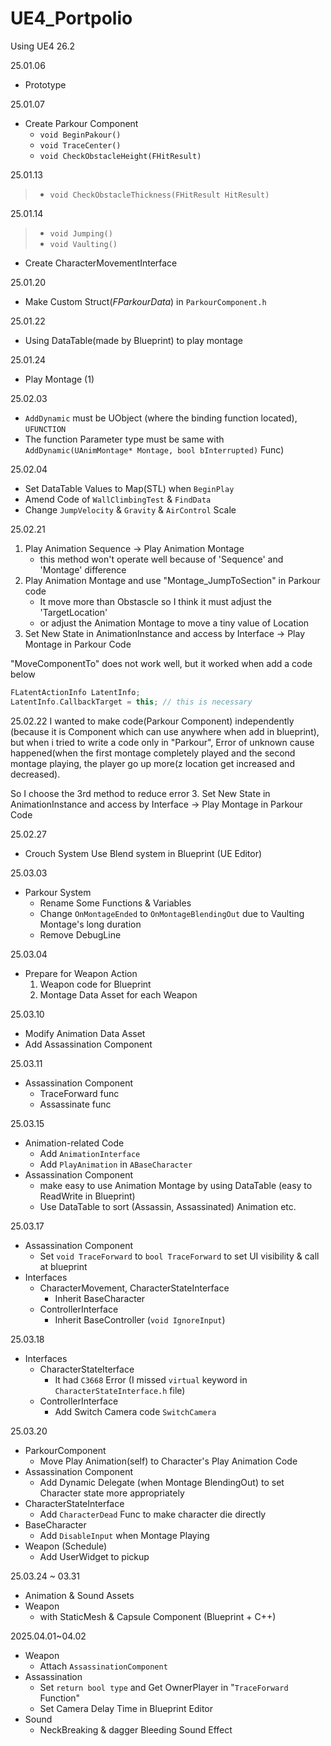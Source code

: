 # UE4_Portpolio
 Using UE4 26.2

25.01.06
- Prototype

25.01.07
- Create Parkour Component
	- `void BeginPakour()`
	- `void TraceCenter()`
	- `void CheckObstacleHeight(FHitResult)`

25.01.13
> - `void CheckObstacleThickness(FHitResult HitResult)`

25.01.14
>- `void Jumping()`
>- `void Vaulting()`
- Create CharacterMovementInterface

25.01.20
- Make Custom Struct(*FParkourData*) in `ParkourComponent.h` 

25.01.22
- Using DataTable(made by Blueprint) to play montage

25.01.24
- Play Montage (1)

25.02.03
- `AddDynamic` must be UObject (where the binding function located), `UFUNCTION`
- The function Parameter type must be same with `AddDynamic(UAnimMontage* Montage, bool bInterrupted)` Func)

25.02.04
- Set DataTable Values to Map(STL) when `BeginPlay`
- Amend Code of `WallClimbingTest` & `FindData`
- Change `JumpVelocity` & `Gravity` & `AirControl` Scale

25.02.21
1. Play Animation Sequence $\rightarrow$ Play Animation Montage
	- this method won't operate well because of 'Sequence' and 'Montage' difference
2. Play Animation Montage and use "Montage_JumpToSection" in Parkour code
	 - It move more than Obstascle so I think it must adjust the 'TargetLocation'
	 - or adjust the Animation Montage to move a tiny value of Location
3. Set New State in AnimationInstance and access by Interface $\rightarrow$ Play Montage in Parkour Code

"MoveComponentTo" does not work well, but it worked when add a code below
```C++
FLatentActionInfo LatentInfo;
LatentInfo.CallbackTarget = this; // this is necessary
```

25.02.22
I wanted to make code(Parkour Component) independently (because it is Component which can use anywhere when add in blueprint), but when i tried to write a code only in "Parkour", Error of unknown cause happened(when the first montage completely played and the second montage playing, the player go up more(z location get increased and decreased).

So I choose the 3rd method to reduce error
3. Set New State in AnimationInstance and access by Interface $\rightarrow$ Play Montage in Parkour Code

25.02.27
- Crouch System
	Use Blend system in Blueprint (UE Editor)

25.03.03
- Parkour System
	- Rename Some Functions & Variables
	- Change `OnMontageEnded` to `OnMontageBlendingOut` due to Vaulting Montage's long duration
	- Remove DebugLine

25.03.04
- Prepare for Weapon Action
	1. Weapon code for Blueprint
	2. Montage Data Asset for each Weapon

25.03.10
- Modify Animation Data Asset
- Add Assassination Component

25.03.11
- Assassination Component
	- TraceForward func
	- Assassinate func

25.03.15
- Animation-related Code
	- Add `AnimationInterface`
	- Add `PlayAnimation` in `ABaseCharacter`
- Assassination Component
	- make easy to use Animation Montage by using DataTable (easy to ReadWrite in Blueprint)
	- Use DataTable to sort (Assassin, Assassinated) Animation etc.

25.03.17
- Assassination Component
	- Set `void TraceForward` to `bool TraceForward` to set UI visibility & call at blueprint
- Interfaces 
	- CharacterMovement, CharacterStateInterface
		- Inherit BaseCharacter
	- ControllerInterface
		- Inherit BaseController (`void IgnoreInput`)

25.03.18
- Interfaces
	- CharacterStateIterface
		- It had `C3668` Error (I missed `virtual` keyword in `CharacterStateInterface.h` file)
	- ControllerInterface
		- Add Switch Camera code `SwitchCamera`

25.03.20
- ParkourComponent
	- Move Play Animation(self) to Character's Play Animation Code
- Assassination Component
	- Add Dynamic Delegate (when Montage BlendingOut) to set Character state more appropriately
- CharacterStateInterface
	- Add `CharacterDead` Func to make character die directly
- BaseCharacter
	- Add `DisableInput` when Montage Playing
- Weapon (Schedule)
	- Add UserWidget to pickup

25.03.24 ~ 03.31
- Animation & Sound Assets
- Weapon
	- with StaticMesh & Capsule Component (Blueprint + C++)

2025.04.01~04.02
- Weapon
	- Attach `AssassinationComponent`
- Assassination
	- Set `return bool type` and Get OwnerPlayer in "`TraceForward` Function"
	- Set Camera Delay Time in Blueprint Editor
- Sound
	- NeckBreaking & dagger Bleeding Sound Effect